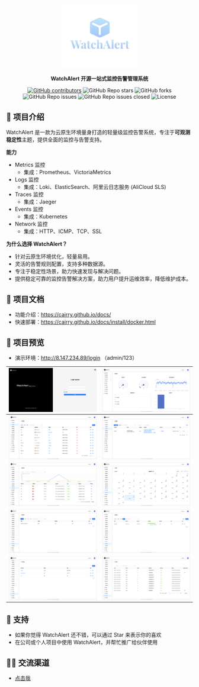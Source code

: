 
<p align="center">
  <a href="https://github.com/w8t-io/WatchAlert"> 
    <img src="WatchAlert.png" alt="cloud native monitoring" width="200" height="auto" /></a>
</p>

<p align="center">
  <b>WatchAlert 开源一站式监控告警管理系统</b>
</p>

<p align="center">
<a href="https://github.com/w8t-io/WatchAlert/graphs/contributors">
  <img alt="GitHub contributors" src="https://img.shields.io/github/contributors-anon/w8t-io/WatchAlert"/></a>
<img alt="GitHub Repo stars" src="https://img.shields.io/github/stars/w8t-io/WatchAlert">
<img alt="GitHub forks" src="https://img.shields.io/github/forks/w8t-io/WatchAlert">
<img alt="GitHub Repo issues" src="https://img.shields.io/github/issues/w8t-io/WatchAlert">
<img alt="GitHub Repo issues closed" src="https://img.shields.io/github/issues-closed/w8t-io/WatchAlert">
<img alt="License" src="https://img.shields.io/badge/license-Apache--2.0-blue"/>

## 💎 项目介绍
WatchAlert 是一款为云原生环境量身打造的轻量级监控告警系统，专注于**可观测稳定性**主题，提供全面的监控与告警支持。

**能力**
- Metrics 监控
    - 集成：Prometheus、VictoriaMetrics
- Logs 监控
    - 集成：Loki、ElasticSearch、阿里云日志服务 (AliCloud SLS)
- Traces 监控
    - 集成：Jaeger
- Events 监控
    - 集成：Kubernetes
- Network 监控
    - 集成：HTTP、ICMP、TCP、SSL


**为什么选择 WatchAlert？**
- 针对云原生环境优化，轻量易用。
- 灵活的告警规则配置，支持多种数据源。
- 专注于稳定性场景，助力快速发现与解决问题。
- 提供稳定可靠的监控告警解决方案，助力用户提升运维效率，降低维护成本。

## 📄 项目文档

- 功能介绍：https://cairry.github.io/docs/
- 快速部署：https://cairry.github.io/docs/install/docker.html


## 🎉 项目预览
- 演示环境：http://8.147.234.89/login
  （admin/123）

|       ![登陆页](assets/login.png)        | ![首页](assets/home.png)                 |
|:------------------------------:|--------------------------------|
|   ![img.png](assets/img.png)   | ![img_1.png](assets/img_1.png) |
| ![img_2.png](assets/img_2.png) | ![img_3.png](assets/img_3.png) |
| ![img_5.png](assets/img_5.png) | ![img_4.png](assets/img_4.png) |
| ![img_6.png](assets/img_6.png) | ![img_7.png](assets/img_7.png) |

## 🎸 支持
- 如果你觉得 WatchAlert 还不错，可以通过 Star 来表示你的喜欢
- 在公司或个人项目中使用 WatchAlert，并帮忙推广给伙伴使用

## 🧑‍💻 交流渠道
- [点击我](https://cairry.github.io/docs/#%E4%BA%A4%E6%B5%81%E7%BE%A4-%E8%81%94%E7%B3%BB%E6%88%91)